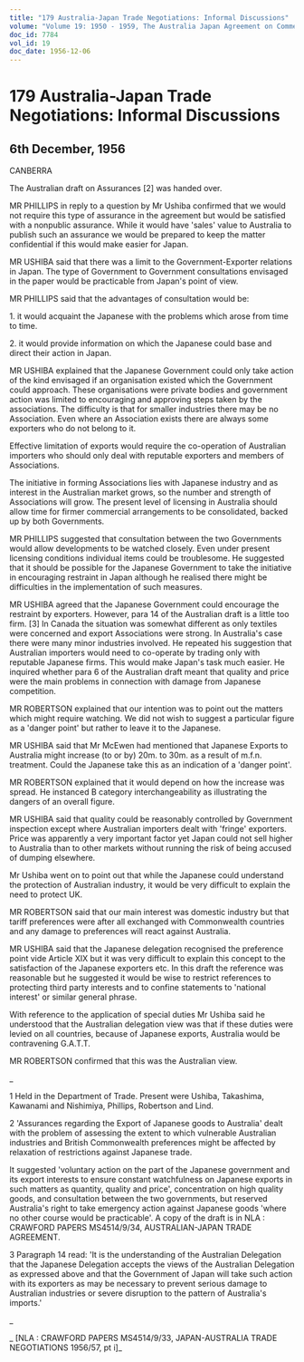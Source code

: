 ```yaml
---
title: "179 Australia-Japan Trade Negotiations: Informal Discussions"
volume: "Volume 19: 1950 - 1959, The Australia Japan Agreement on Commerce"
doc_id: 7784
vol_id: 19
doc_date: 1956-12-06
---
```


# 179 Australia-Japan Trade Negotiations: Informal Discussions

## 6th December, 1956

CANBERRA

The Australian draft on Assurances [2] was handed over.

MR PHILLIPS in reply to a question by Mr Ushiba confirmed that we would not require this type of assurance in the agreement but would be satisfied with a nonpublic assurance. While it would have 'sales' value to Australia to publish such an assurance we would be prepared to keep the matter confidential if this would make easier for Japan.

MR USHIBA said that there was a limit to the Government-Exporter relations in Japan. The type of Government to Government consultations envisaged in the paper would be practicable from Japan's point of view.

MR PHILLIPS said that the advantages of consultation would be:

1\. it would acquaint the Japanese with the problems which arose from time to time.

2\. it would provide information on which the Japanese could base and direct their action in Japan.

MR USHIBA explained that the Japanese Government could only take action of the kind envisaged if an organisation existed which the Government could approach. These organisations were private bodies and government action was limited to encouraging and approving steps taken by the associations. The difficulty is that for smaller industries there may be no Association. Even where an Association exists there are always some exporters who do not belong to it.

Effective limitation of exports would require the co-operation of Australian importers who should only deal with reputable exporters and members of Associations.

The initiative in forming Associations lies with Japanese industry and as interest in the Australian market grows, so the number and strength of Associations will grow. The present level of licensing in Australia should allow time for firmer commercial arrangements to be consolidated, backed up by both Governments.

MR PHILLIPS suggested that consultation between the two Governments would allow developments to be watched closely. Even under present licensing conditions individual items could be troublesome. He suggested that it should be possible for the Japanese Government to take the initiative in encouraging restraint in Japan although he realised there might be difficulties in the implementation of such measures.

MR USHIBA agreed that the Japanese Government could encourage the restraint by exporters. However, para 14 of the Australian draft is a little too firm. [3] In Canada the situation was somewhat different as only textiles were concerned and export Associations were strong. In Australia's case there were many minor industries involved. He repeated his suggestion that Australian importers would need to co-operate by trading only with reputable Japanese firms. This would make Japan's task much easier. He inquired whether para 6 of the Australian draft meant that quality and price were the main problems in connection with damage from Japanese competition.

MR ROBERTSON explained that our intention was to point out the matters which might require watching. We did not wish to suggest a particular figure as a 'danger point' but rather to leave it to the Japanese.

MR USHIBA said that Mr McEwen had mentioned that Japanese Exports to Australia might increase (to or by) 20m. to 30m. as a result of m.f.n. treatment. Could the Japanese take this as an indication of a 'danger point'.

MR ROBERTSON explained that it would depend on how the increase was spread. He instanced B category interchangeability as illustrating the dangers of an overall figure.

MR USHIBA said that quality could be reasonably controlled by Government inspection except where Australian importers dealt with 'fringe' exporters. Price was apparently a very important factor yet Japan could not sell higher to Australia than to other markets without running the risk of being accused of dumping elsewhere.

Mr Ushiba went on to point out that while the Japanese could understand the protection of Australian industry, it would be very difficult to explain the need to protect UK.

MR ROBERTSON said that our main interest was domestic industry but that tariff preferences were after all exchanged with Commonwealth countries and any damage to preferences will react against Australia.

MR USHIBA said that the Japanese delegation recognised the preference point vide Article XIX but it was very difficult to explain this concept to the satisfaction of the Japanese exporters etc. In this draft the reference was reasonable but he suggested it would be wise to restrict references to protecting third party interests and to confine statements to 'national interest' or similar general phrase.

With reference to the application of special duties Mr Ushiba said he understood that the Australian delegation view was that if these duties were levied on all countries, because of Japanese exports, Australia would be contravening G.A.T.T.

MR ROBERTSON confirmed that this was the Australian view.

_

1 Held in the Department of Trade. Present were Ushiba, Takashima, Kawanami and Nishimiya, Phillips, Robertson and Lind.

2 'Assurances regarding the Export of Japanese goods to Australia' dealt with the problem of assessing the extent to which vulnerable Australian industries and British Commonwealth preferences might be affected by relaxation of restrictions against Japanese trade.

It suggested 'voluntary action on the part of the Japanese government and its export interests to ensure constant watchfulness on Japanese exports in such matters as quantity, quality and price', concentration on high quality goods, and consultation between the two governments, but reserved Australia's right to take emergency action against Japanese goods 'where no other course would be practicable'. A copy of the draft is in NLA : CRAWFORD PAPERS MS4514/9/34, AUSTRALIAN-JAPAN TRADE AGREEMENT.

3 Paragraph 14 read: 'It is the understanding of the Australian Delegation that the Japanese Delegation accepts the views of the Australian Delegation as expressed above and that the Government of Japan will take such action with its exporters as may be necessary to prevent serious damage to Australian industries or severe disruption to the pattern of Australia's imports.'

_

_ [NLA : CRAWFORD PAPERS MS4514/9/33, JAPAN-AUSTRALIA TRADE NEGOTIATIONS 1956/57, pt i]_
